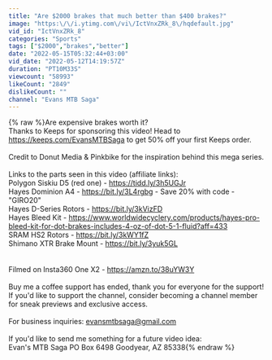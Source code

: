 ```yaml
---
title: "Are $2000 brakes that much better than $400 brakes?"
image: "https:\/\/i.ytimg.com\/vi\/IctVnxZRk_8\/hqdefault.jpg"
vid_id: "IctVnxZRk_8"
categories: "Sports"
tags: ["$2000","brakes","better"]
date: "2022-05-15T05:32:44+03:00"
vid_date: "2022-05-12T14:19:57Z"
duration: "PT10M33S"
viewcount: "58993"
likeCount: "2849"
dislikeCount: ""
channel: "Evans MTB Saga"
---
```

{% raw %}Are expensive brakes worth it?<br />Thanks to Keeps for sponsoring this video! Head to <a rel="nofollow" target="blank" href="https://keeps.com/EvansMTBSaga">https://keeps.com/EvansMTBSaga</a> to get 50% off your first Keeps order.<br /><br />Credit to Donut Media &amp; Pinkbike for the inspiration behind this mega series.<br /><br />Links to the parts seen in this video (affiliate links):<br />Polygon Siskiu D5 (red one) - <a rel="nofollow" target="blank" href="https://tidd.ly/3h5UGJr">https://tidd.ly/3h5UGJr</a><br />Hayes Dominion A4 - <a rel="nofollow" target="blank" href="https://bit.ly/3L4rgbg">https://bit.ly/3L4rgbg</a> - Save 20% with code - &quot;GIRO20&quot;<br />Hayes D-Series Rotors - <a rel="nofollow" target="blank" href="https://bit.ly/3kVizFD">https://bit.ly/3kVizFD</a><br />Hayes Bleed Kit - <a rel="nofollow" target="blank" href="https://www.worldwidecyclery.com/products/hayes-pro-bleed-kit-for-dot-brakes-includes-4-oz-of-dot-5-1-fluid?aff=433">https://www.worldwidecyclery.com/products/hayes-pro-bleed-kit-for-dot-brakes-includes-4-oz-of-dot-5-1-fluid?aff=433</a><br />SRAM HS2 Rotors - <a rel="nofollow" target="blank" href="https://bit.ly/3kWY1fZ">https://bit.ly/3kWY1fZ</a><br />Shimano XTR Brake Mount - <a rel="nofollow" target="blank" href="https://bit.ly/3yuk5GL">https://bit.ly/3yuk5GL</a><br /><br /><br />Filmed on Insta360 One X2 - <a rel="nofollow" target="blank" href="https://amzn.to/38uYW3Y">https://amzn.to/38uYW3Y</a><br /><br />Buy me a coffee support has ended, thank you for everyone for the support! If you'd like to support the channel, consider becoming a channel member for sneak previews and exclusive access.<br /><br />For business inquiries:  evansmtbsaga@gmail.com<br /><br />If you'd like to send me something for a future video idea: <br />Evan's MTB Saga PO Box 6498 Goodyear, AZ 85338{% endraw %}
